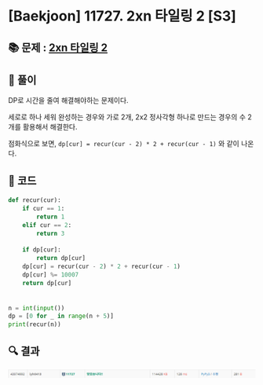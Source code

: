 # [Baekjoon] 11727. 2xn 타일링 2 [S3]

## 📚 문제 : [2xn 타일링 2](https://www.acmicpc.net/problem/11727)

## 📖 풀이

DP로 시간을 줄여 해결해야하는 문제이다.

세로로 하나 세워 완성하는 경우와 가로 2개, 2x2 정사각형 하나로 만드는 경우의 수 2개를 활용해서 해결한다.

점화식으로 보면, `dp[cur] = recur(cur - 2) * 2 + recur(cur - 1)` 와 같이 나온다.

## 📒 코드

```python
def recur(cur):
    if cur == 1:
        return 1
    elif cur == 2:
        return 3

    if dp[cur]:
        return dp[cur]
    dp[cur] = recur(cur - 2) * 2 + recur(cur - 1)
    dp[cur] %= 10007
    return dp[cur]


n = int(input())
dp = [0 for _ in range(n + 5)]
print(recur(n))
```

##  🔍 결과

![image-20220530225520323](README.assets/image-20220530225520323.png)